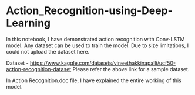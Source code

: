 # Action_Recognition-using-Deep-Learning

In this notebook, I have demonstrated action recognition with Conv-LSTM model. 
Any dataset can be used to train the model. Due to size limitations, I could not upload the dataset here. 


Dataset - https://www.kaggle.com/datasets/vineethakkinapalli/ucf50-action-recognition-dataset
Please refer the above link for a sample dataset.

In Action Recognition.doc file, I have explained the entire working of this model.
